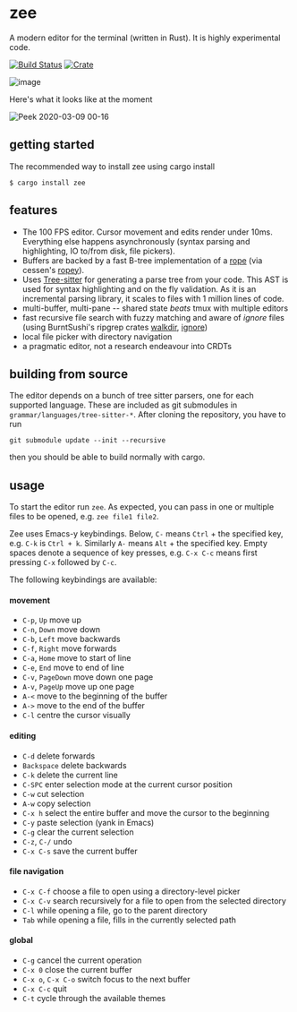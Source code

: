 # zee
A modern editor for the terminal (written in Rust). It is highly experimental code.

[![Build Status](https://travis-ci.com/mcobzarenco/zee.svg?branch=master)](https://travis-ci.com/mcobzarenco/zee)
[![Crate](https://meritbadge.herokuapp.com/zee)](https://crates.io/crates/zee)

![image](https://user-images.githubusercontent.com/797170/76172978-08909000-6193-11ea-9ed3-4c40d3a4c74b.png)

Here's what it looks like at the moment

![Peek 2020-03-09 00-16](https://user-images.githubusercontent.com/797170/76173969-0bdc4980-619c-11ea-9f24-7899e2722910.gif)

## getting started

The recommended way to install zee using cargo install
```
$ cargo install zee
```

## features

 - The 100 FPS editor. Cursor movement and edits render under 10ms. Everything else happens asynchronously (syntax parsing and highlighting, IO to/from disk, file pickers).
 - Buffers are backed by a fast B-tree implementation of a [rope](https://en.wikipedia.org/wiki/Rope) (via cessen's [ropey](https://github.com/cessen/ropey)).
 - Uses [Tree-sitter](https://tree-sitter.github.io/tree-sitter/) for generating a parse tree from your code. This AST is used for syntax highlighting and on the fly validation. As it is an incremental parsing library, it scales to files with 1 million lines of code.
 - multi-buffer, multi-pane -- shared state *beats* tmux with multiple editors
 - fast recursive file search with fuzzy matching and aware of *ignore* files (using BurntSushi's ripgrep crates [walkdir](https://github.com/BurntSushi/walkdir), [ignore](https://github.com/BurntSushi/ripgrep))
 - local file picker with directory navigation
 - a pragmatic editor, not a research endeavour into CRDTs

## building from source

The editor depends on a bunch of tree sitter parsers, one for each supported language. These are included as git submodules in `grammar/languages/tree-sitter-*`.
After cloning the repository, you have to run
```
git submodule update --init --recursive
```
then you should be able to build normally with cargo.

## usage

To start the editor run `zee`. As expected, you can pass in one or multiple files to be opened, e.g. `zee file1 file2`.

Zee uses Emacs-y keybindings. Below, `C-` means `Ctrl` + the specified key, e.g. `C-k` is `Ctrl + k`. Similarly `A-` means `Alt` + the specified key. Empty spaces denote a sequence of key presses, e.g. `C-x C-c` means first pressing `C-x` followed by `C-c`.

The following keybindings are available:

#### movement

 - `C-p`, `Up` move up
 - `C-n`, `Down` move down
 - `C-b`, `Left` move backwards
 - `C-f`, `Right` move forwards
 - `C-a`, `Home` move to start of line
 - `C-e`, `End` move to end of line
 - `C-v`, `PageDown` move down one page
 - `A-v`, `PageUp` move up one page
 - `A-<` move to the beginning of the buffer
 - `A->` move to the end of the buffer
 - `C-l` centre the cursor visually

#### editing
 - `C-d` delete forwards
 - `Backspace` delete backwards
 - `C-k` delete the current line
 - `C-SPC` enter selection mode at the current cursor position
 - `C-w` cut selection
 - `A-w` copy selection
 - `C-x h` select the entire buffer and move the cursor to the beginning
 - `C-y` paste selection (yank in Emacs)
 - `C-g` clear the current selection
 - `C-z`, `C-/` undo
 - `C-x C-s` save the current buffer

#### file navigation
 - `C-x C-f` choose a file to open using a directory-level picker
 - `C-x C-v` search recursively for a file to open from the selected directory
 - `C-l` while opening a file, go to the parent directory
 - `Tab` while opening a file, fills in the currently selected path

#### global
 - `C-g` cancel the current operation
 - `C-x 0` close the current buffer
 - `C-x o`, `C-x C-o` switch focus to the next buffer
 - `C-x C-c` quit
 - `C-t` cycle through the available themes
